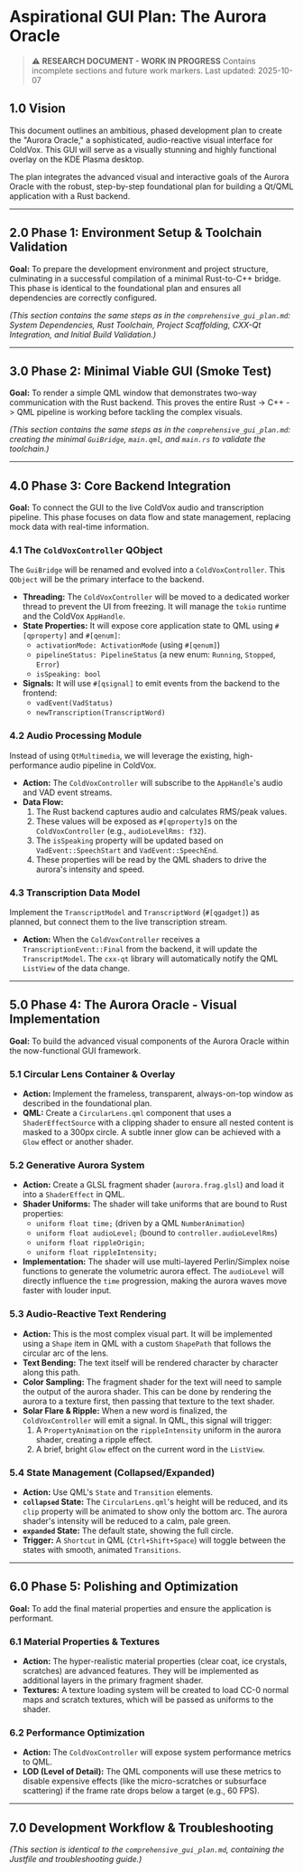 # Aspirational GUI Plan: The Aurora Oracle

> ⚠️ **RESEARCH DOCUMENT - WORK IN PROGRESS**
> Contains incomplete sections and future work markers.
> Last updated: 2025-10-07

## 1.0 Vision

This document outlines an ambitious, phased development plan to create the "Aurora Oracle," a sophisticated, audio-reactive visual interface for ColdVox. This GUI will serve as a visually stunning and highly functional overlay on the KDE Plasma desktop.

The plan integrates the advanced visual and interactive goals of the Aurora Oracle with the robust, step-by-step foundational plan for building a Qt/QML application with a Rust backend.

---

## 2.0 Phase 1: Environment Setup & Toolchain Validation

**Goal:** To prepare the development environment and project structure, culminating in a successful compilation of a minimal Rust-to-C++ bridge. This phase is identical to the foundational plan and ensures all dependencies are correctly configured.

*(This section contains the same steps as in the `comprehensive_gui_plan.md`: System Dependencies, Rust Toolchain, Project Scaffolding, CXX-Qt Integration, and Initial Build Validation.)*

---

## 3.0 Phase 2: Minimal Viable GUI (Smoke Test)

**Goal:** To render a simple QML window that demonstrates two-way communication with the Rust backend. This proves the entire Rust -> C++ -> QML pipeline is working before tackling the complex visuals.

*(This section contains the same steps as in the `comprehensive_gui_plan.md`: creating the minimal `GuiBridge`, `main.qml`, and `main.rs` to validate the toolchain.)*

---

## 4.0 Phase 3: Core Backend Integration

**Goal:** To connect the GUI to the live ColdVox audio and transcription pipeline. This phase focuses on data flow and state management, replacing mock data with real-time information.

### 4.1 The `ColdVoxController` QObject

The `GuiBridge` will be renamed and evolved into a `ColdVoxController`. This `QObject` will be the primary interface to the backend.

-   **Threading:** The `ColdVoxController` will be moved to a dedicated worker thread to prevent the UI from freezing. It will manage the `tokio` runtime and the ColdVox `AppHandle`.
-   **State Properties:** It will expose core application state to QML using `#[qproperty]` and `#[qenum]`:
    -   `activationMode: ActivationMode` (using `#[qenum]`)
    -   `pipelineStatus: PipelineStatus` (a new enum: `Running`, `Stopped`, `Error`)
    -   `isSpeaking: bool`
-   **Signals:** It will use `#[qsignal]` to emit events from the backend to the frontend:
    -   `vadEvent(VadStatus)`
    -   `newTranscription(TranscriptWord)`

### 4.2 Audio Processing Module

Instead of using `QtMultimedia`, we will leverage the existing, high-performance audio pipeline in ColdVox.

-   **Action:** The `ColdVoxController` will subscribe to the `AppHandle`'s audio and VAD event streams.
-   **Data Flow:**
    1.  The Rust backend captures audio and calculates RMS/peak values.
    2.  These values will be exposed as `#[qproperty]`s on the `ColdVoxController` (e.g., `audioLevelRms: f32`).
    3.  The `isSpeaking` property will be updated based on `VadEvent::SpeechStart` and `VadEvent::SpeechEnd`.
    4.  These properties will be read by the QML shaders to drive the aurora's intensity and speed.

### 4.3 Transcription Data Model

Implement the `TranscriptModel` and `TranscriptWord` (`#[qgadget]`) as planned, but connect them to the live transcription stream.

-   **Action:** When the `ColdVoxController` receives a `TranscriptionEvent::Final` from the backend, it will update the `TranscriptModel`. The `cxx-qt` library will automatically notify the QML `ListView` of the data change.

---

## 5.0 Phase 4: The Aurora Oracle - Visual Implementation

**Goal:** To build the advanced visual components of the Aurora Oracle within the now-functional GUI framework.

### 5.1 Circular Lens Container & Overlay

-   **Action:** Implement the frameless, transparent, always-on-top window as described in the foundational plan.
-   **QML:** Create a `CircularLens.qml` component that uses a `ShaderEffectSource` with a clipping shader to ensure all nested content is masked to a 300px circle. A subtle inner glow can be achieved with a `Glow` effect or another shader.

### 5.2 Generative Aurora System

-   **Action:** Create a GLSL fragment shader (`aurora.frag.glsl`) and load it into a `ShaderEffect` in QML.
-   **Shader Uniforms:** The shader will take uniforms that are bound to Rust properties:
    -   `uniform float time;` (driven by a QML `NumberAnimation`)
    -   `uniform float audioLevel;` (bound to `controller.audioLevelRms`)
    -   `uniform float rippleOrigin;`
    -   `uniform float rippleIntensity;`
-   **Implementation:** The shader will use multi-layered Perlin/Simplex noise functions to generate the volumetric aurora effect. The `audioLevel` will directly influence the `time` progression, making the aurora waves move faster with louder input.

### 5.3 Audio-Reactive Text Rendering

-   **Action:** This is the most complex visual part. It will be implemented using a `Shape` item in QML with a custom `ShapePath` that follows the circular arc of the lens.
-   **Text Bending:** The text itself will be rendered character by character along this path.
-   **Color Sampling:** The fragment shader for the text will need to sample the output of the aurora shader. This can be done by rendering the aurora to a texture first, then passing that texture to the text shader.
-   **Solar Flare & Ripple:** When a new word is finalized, the `ColdVoxController` will emit a signal. In QML, this signal will trigger:
    1.  A `PropertyAnimation` on the `rippleIntensity` uniform in the aurora shader, creating a ripple effect.
    2.  A brief, bright `Glow` effect on the current word in the `ListView`.

### 5.4 State Management (Collapsed/Expanded)

-   **Action:** Use QML's `State` and `Transition` elements.
-   **`collapsed` State:** The `CircularLens.qml`'s height will be reduced, and its `clip` property will be animated to show only the bottom arc. The aurora shader's intensity will be reduced to a calm, pale green.
-   **`expanded` State:** The default state, showing the full circle.
-   **Trigger:** A `Shortcut` in QML (`Ctrl+Shift+Space`) will toggle between the states with smooth, animated `Transitions`.

---

## 6.0 Phase 5: Polishing and Optimization

**Goal:** To add the final material properties and ensure the application is performant.

### 6.1 Material Properties & Textures

-   **Action:** The hyper-realistic material properties (clear coat, ice crystals, scratches) are advanced features. They will be implemented as additional layers in the primary fragment shader.
-   **Textures:** A texture loading system will be created to load CC-0 normal maps and scratch textures, which will be passed as uniforms to the shader.

### 6.2 Performance Optimization

-   **Action:** The `ColdVoxController` will expose system performance metrics to QML.
-   **LOD (Level of Detail):** The QML components will use these metrics to disable expensive effects (like the micro-scratches or subsurface scattering) if the frame rate drops below a target (e.g., 60 FPS).

---

## 7.0 Development Workflow & Troubleshooting

*(This section is identical to the `comprehensive_gui_plan.md`, containing the Justfile and troubleshooting guide.)*
